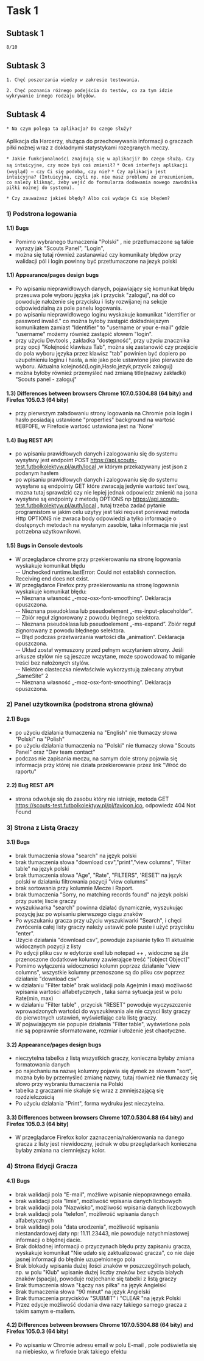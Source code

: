 
# Task 1


## Subtask 1
`8/10`

## Subtask 3
`1. Chęć poszerzania wiedzy w zakresie testowania.`

`2. Chęć poznania różnego podejścia do testów, co za tym idzie wykrywanie innego rodzaju błędów.`

## Subtask 4
`* Na czym polega ta aplikacja? Do czego służy?`<br/><br/>
Aplikacja dla Harcerzy, służąca do przechowywania informacji o graczach piłki nożnej wraz z dokładnymi statystykami rozegranych meczy.

`* Jakie funkcjonalności znajdują się w aplikacji? Do czego służą. Czy są intuicyjne, czy może byś coś zmienił?`
`* Oceń interfejs aplikacji (wygląd) – czy Ci się podoba, czy nie?`
`* Czy aplikacja jest intuicyjna? (Intuicyjna, czyli np. nie masz problemu ze zrozumieniem, co należy kliknąć, żeby wejść do formularza dodawania nowego zawodnika piłki nożnej do systemu).`

`* Czy zauważasz jakieś błędy? Albo coś wydaje Ci się błędem?`

### 1) Podstrona logowania
#### 1.1) Bugs
- Pomimo wybranego tłumaczenia "Polski" , nie przetłumaczone są takie wyrazy jak "Scouts Panel", "Login", 
- można się tutaj również zastanawiać czy komunikaty błędów przy walidacji pól i login powinny być przetłumaczone na jezyk polski
#### 1.1) Appearance/pages design bugs
- Po wpisaniu nieprawidłowych danych, pojawiający się komunikat błędu przesuwa pole wyboru języka jak i przycisk "zaloguj", na dół co powoduje nałożenie się przycisku i listy rozwijanej na sekcje odpowiedzialną za pole panelu logowania.
- po wpisaniu nieprawidłowego loginu wyskakuje komunikat "Identifier or password invalid." co można byłoby zastąpić dokładniejszym komunikatem zamiast "Identifier" to "username or your e-mail" gdzie "username" możemy również zastąpić słowem "login".
- przy użyciu Devtools , zakładka "dostępność", przy użyciu znacznika przy opcji "Kolejność klawisza Tab", można się zastanowić czy przejście do pola wyboru języka przez klawisz "tab" powinien być dopiero po uzupełnieniu loginu i hasła, a nie jako pole ustawione jako pierwsze do wyboru. Aktualna kolejność(Login,Hasło,jezyk,przycik zaloguj)
- można byłoby również przemyśleć nad zmianą title(nazwy zakładki) "Scouts panel - zaloguj" 
#### 1.3) Differences between browsers Chrome 107.0.5304.88 (64 bity) and Firefox 105.0.3 (64 bity)
- przy pierwszym załadowaniu strony logowania na Chromie pola login i hasło posiadają ustawione "properties" background na wartość #E8F0FE, w Firefoxie wartość ustawiona jest na 'None'
#### 1.4) Bug REST API
- po wpisaniu prawidłowych danych i zalogowaniu się do systemu wysyłany jest endpoint POST https://api.scouts-test.futbolkolektyw.pl/auth/local ,w którym przekazywany jest json z podanym hasłem 
- po wpisaniu prawidłowych danych i zalogowaniu się do systemu wysyłane są endpointy GET które zwracają jedynie wartość text'ową, mozna tutaj sprawdzić czy nie lepiej jednak odpowiedz zmienić na jsona
- wysyłane są endpointy z metodą OPTIONS np https://api.scouts-test.futbolkolektyw.pl/auth/local , tutaj trzeba zadać pytanie programistom w jakim celu uzytyy jest taki request ponieważ metoda Http OPTIONS nie zwraca body odpowiedzi a tylko informacje o dostępnych metodach na wysłanym zasobie, taka informacja nie jest potrzebna użytkownikowi.

#### 1.5) Bugs in Console devtools
* W przeglądarce chrome przy przekierowaniu na stronę logowania wyskakuje komunikat błędu
<br/>-- Unchecked runtime.lastError: Could not establish connection. Receiving end does not exist.
* W przeglądarce Firefox przy przekierowaniu na stronę logowania wyskakuje komunikat błędu:
<br/>-- Nieznana własność „-moz-osx-font-smoothing”.  Deklaracja opuszczona.
<br/>-- Nieznana pseudoklasa lub pseudoelement „-ms-input-placeholder”.
<br/>-- Zbiór reguł zignorowany z powodu błędnego selektora. 
<br/>-- Nieznana pseudoklasa lub pseudoelement „-ms-expand”.  Zbiór reguł zignorowany z powodu błędnego selektora.
<br/>-- Błąd podczas przetwarzania wartości dla „animation”.  Deklaracja opuszczona.
<br/>-- Układ został wymuszony przed pełnym wczytaniem strony. Jeśli arkusze stylów nie są jeszcze wczytane, może spowodować to miganie treści bez nałożonych stylów. <br/>-- Niektóre ciasteczka niewłaściwie wykorzystują zalecany atrybut „SameSite” 2
<br/>-- Nieznana własność „-moz-osx-font-smoothing”.  Deklaracja opuszczona.

### 2) Panel użytkownika (podstrona strona główna)
#### 2.1) Bugs
- po użyciu działania tłumaczenia na "English" nie tłumaczy słowa "Polski" na "Polish"
- po użyciu działania tłumaczenia na "Polski" nie tłumaczy słowa "Scouts Panel" oraz "Dev team contact" 
- podczas nie zapisania meczu, na samym dole strony pojawia się informacja przy której nie działa przekierowanie przez link "Wróć do raportu"

#### 2.2) Bug REST API
- strona odwołuje się do zasobu który nie istnieje, metoda GET https://scouts-test.futbolkolektyw.pl/pl/favicon.ico, odpowiedz
404 Not Found

### 3) Strona z Listą Graczy
#### 3.1) Bugs
- brak tłumaczenia słowa "search" na język polski
- brak tłumaczenia słowa "download csv","print","view columns", "Filter table" na język polski
- brak tłumaczenia słowa "Age", "Rate", "FILTERS", 'RESET' na język polski w działaniu filtrowania pozycji "view columns"
- brak sortowania przy kolumnie Mecze i Raport.
- brak tłumaczenia "Sorry, no matching records found" na jezyk polski przy pustej liscie graczy
- wyszukiwarka "search" powinna działać dynamicznie, wyszukując pozycję juz po wpisaniu pierwszego ciągu znaków
- Po wyszukaniu gracza przy użyciu wyszukiwarki "Search", i chęci zwrócenia całej listy graczy należy ustawić pole puste i użyć przycisku "enter". 
- Użycie działania "download csv", powoduje zapisanie tylko 11 aktualnie widocznych pozycji z listy
- Po edycji pliku csv w edytorze exel lub notepad ++ , widoczne są źle przenoszone dodatkowe kolumny zawierające treść "[object Object]" 
- Pomimo wyłączenia widoczności kolumn poprzez działanie "view columns", wszystkie kolumny przenoszone są do pliku csv poprzez działanie "download csv" 
- w działaniu "Filter table" brak walidacji pola Age(min i max) możliwość wpisania wartości alfabetycznych , taka sama sytuacja jest w polu Rate(min, max)
- w działaniu "Filter table" , przycisk "RESET" powoduje wyczyszczenie wprowadzonych wartości do wyszukiwania ale nie czysci listy graczy do pierwotnych ustawień, wyświetlając cała listę graczy.
- W pojawiającym sie popupie działania "Filter table", wyświetlone pola nie są poprawnie sformatowane, rozmiar i ułożenie jest chaotyczne. 
#### 3.2) Appearance/pages design bugs
- nieczytelna tabelka z listą wszystkich graczy, konieczna byłaby zmiana formatowania danych
- po najechaniu na nazwę kolumny pojawia się dymek ze słowem "sort", mozna było by przemyśleć zmianę nazwy, tutaj również nie tłumaczy się słowo przy wybraniu tłumaczenia na Polski
- tabelka z graczami nie skaluje się wraz z zmniejszającą się rozdzielczością
- Po użyciu działania "Print", forma wydruku jest nieczytelna.
#### 3.3) Differences between browsers Chrome 107.0.5304.88 (64 bity) and Firefox 105.0.3 (64 bity)
- W przeglądarce Firefox kolor zaznaczenia/nakierowania na danego gracza z listy jest niewidoczny, jednak w obu przeglądarkach konieczna byłaby zmiana na ciemniejszy kolor. 

### 4) Strona Edycji Gracza
#### 4.1) Bugs
- brak walidacji pola "E-mail", możliwe wpisanie niepoprawnego emaila.
- brak walidacji pola "Imie", możliwość wpisania danych liczbowych
- brak walidacji pola "Nazwisko", możliwość wpisania danych liczbowych
- brak walidacji pola "telefon", możliwość wpisania danych alfabetycznych
- brak walidacji pola "data urodzenia", możliwość wpisania niestandardowej daty np: 11.11.23443, nie powoduje natychmiastowej informacji o błędnej dacie.
- Brak dokładnej informacji o przyczynach błędu przy zapisaniu gracza, wyskakuje komunikat "Nie udało się zaktualizować gracza", co nie daje jasnej informacji do błędnie uzupełnionego pola
- Brak blokady wpisania dużej ilości znaków w poszczególnych polach, np. w polu "Klub" wpisanie dużej liczby znaków bez użycia białych znaków (spacja), powoduje rozjechanie się tabelki z listą graczy
- Brak tłumaczenia słowa "Łączy nas piłka" na język Angielski
- Brak tłumaczenia słowa "90 minut" na język Angielski
- Brak tłumaczenia przycisków "SUBMIT" i "CLEAR "na język Polski
- Przez edycje możliwość dodania dwa razy takiego samego gracza z takim samym e-mailem.
#### 4.2) Differences between browsers Chrome 107.0.5304.88 (64 bity) and Firefox 105.0.3 (64 bity)
- Po wpisaniu w Chromie adresu email w polu E-mail , pole podświetla się na niebiesko, w firefoxie brak takiego efektu




